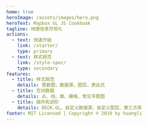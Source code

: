 ```yaml
---
home: true
heroImage: /assets/images/hero.png
heroText: Mapbox GL JS Cookbook
tagline: 地理信息可视化
actions:
  - text: 快速开始
    link: /starter/
    type: primary
  - text: 样式规范
    link: /style-spec/
    type: secondary
features:
  - title: 样式规范
    details: 雪碧图，数据源，图层，表达式
  - title: 空间数据
    details: 点、线、面、栅格、常见专题图
  - title: 插件和进阶
    details: DECK.GL、自定义数据源、自定义图层、第三方库
footer: MIT Licensed | Copyright © 2019 by huangli
---
```

